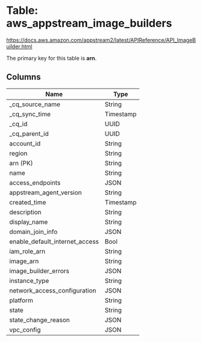 # Table: aws_appstream_image_builders

https://docs.aws.amazon.com/appstream2/latest/APIReference/API_ImageBuilder.html

The primary key for this table is **arn**.

## Columns

| Name          | Type          |
| ------------- | ------------- |
|_cq_source_name|String|
|_cq_sync_time|Timestamp|
|_cq_id|UUID|
|_cq_parent_id|UUID|
|account_id|String|
|region|String|
|arn (PK)|String|
|name|String|
|access_endpoints|JSON|
|appstream_agent_version|String|
|created_time|Timestamp|
|description|String|
|display_name|String|
|domain_join_info|JSON|
|enable_default_internet_access|Bool|
|iam_role_arn|String|
|image_arn|String|
|image_builder_errors|JSON|
|instance_type|String|
|network_access_configuration|JSON|
|platform|String|
|state|String|
|state_change_reason|JSON|
|vpc_config|JSON|
